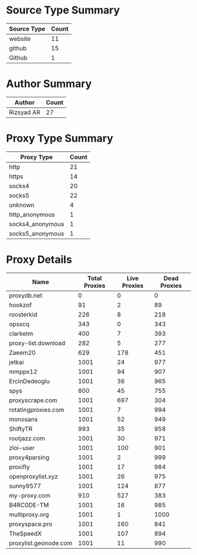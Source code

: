 # Source Type Summary

| Source Type | Count |
|-------------|-------|
| website | 11 |
| github | 15 |
| Github | 1 |


# Author Summary

| Author | Count |
|--------|-------|
| Rizsyad AR | 27 |


# Proxy Type Summary

| Proxy Type | Count |
|------------|-------|
| http | 21 |
| https | 14 |
| socks4 | 20 |
| socks5 | 22 |
| unknown | 4 |
| http_anonymous | 1 |
| socks4_anonymous | 1 |
| socks5_anonymous | 1 |


# Proxy Details

| Name | Total Proxies | Live Proxies | Dead Proxies |
|------|---------------|--------------|---------------|
| proxydb.net | 0 | 0 | 0 |
| hookzof | 91 | 2 | 89 |
| roosterkid | 226 | 8 | 218 |
| opsxcq | 343 | 0 | 343 |
| clarketm | 400 | 7 | 393 |
| proxy-list.download | 282 | 5 | 277 |
| Zaeem20 | 629 | 178 | 451 |
| jetkai | 1001 | 24 | 977 |
| mmppx12 | 1001 | 94 | 907 |
| ErcinDedeoglu | 1001 | 36 | 965 |
| spys | 800 | 45 | 755 |
| proxyscrape.com | 1001 | 697 | 304 |
| rotatingproxies.com | 1001 | 7 | 994 |
| monosans | 1001 | 52 | 949 |
| ShiftyTR | 993 | 35 | 958 |
| rootjazz.com | 1001 | 30 | 971 |
| zloi-user | 1001 | 100 | 901 |
| proxy4parsing | 1001 | 2 | 999 |
| proxifly | 1001 | 17 | 984 |
| openproxylist.xyz | 1001 | 26 | 975 |
| sunny9577 | 1001 | 124 | 877 |
| my-proxy.com | 910 | 527 | 383 |
| B4RC0DE-TM | 1001 | 16 | 985 |
| multiproxy.org | 1001 | 1 | 1000 |
| proxyspace.pro | 1001 | 160 | 841 |
| TheSpeedX | 1001 | 107 | 894 |
| proxylist.geonode.com | 1001 | 11 | 990 |
